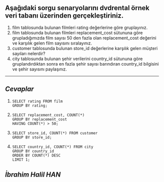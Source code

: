 ## Aşağıdaki sorgu senaryolarını dvdrental örnek veri tabanı üzerinden gerçekleştiriniz. ##

1. film tablosunda bulunan filmleri rating değerlerine göre gruplayınız.
2. film tablosunda bulunan filmleri replacement_cost sütununa göre grupladığımızda film sayısı 50 den fazla olan replacement_cost değerini ve karşılık gelen film sayısını sıralayınız.
3. customer tablosunda bulunan store_id değerlerine karşılık gelen müşteri sayıları nelerdir?
4. city tablosunda bulunan şehir verilerini country_id sütununa göre gruplandırdıktan sonra en fazla şehir sayısı barındıran country_id bilgisini ve şehir sayısını paylaşınız.

---

## *Cevaplar* ## 

1. ```
   SELECT rating FROM film
   GROUP BY rating;
2. ```
   SELECT replacement_cost, COUNT(*)   
   GROUP BY replacement_cost
   HAVING COUNT(*) > 50;
3. ```
   SELECT store_id, COUNT(*) FROM customer
   GROUP BY store_id;
4. ```
   SELECT country_id, COUNT(*) FROM city
   GROUP BY country_id
   ORDER BY COUNT(*) DESC
   LIMIT 1;

## *İbrahim Halil HAN* ## 

